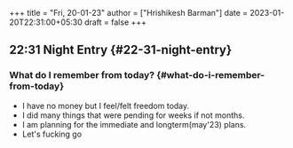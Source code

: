 +++
title = "Fri, 20-01-23"
author = ["Hrishikesh Barman"]
date = 2023-01-20T22:31:00+05:30
draft = false
+++

## 22:31 Night Entry {#22-31-night-entry}


### What do I remember from today? {#what-do-i-remember-from-today}

-   I have no money but I feel/felt freedom today.
-   I did many things that were pending for weeks if not months.
-   I am planning for the immediate and longterm(may'23) plans.
-   Let's fucking go
